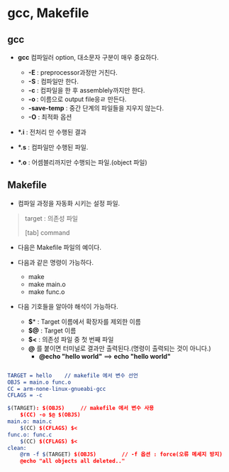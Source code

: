 gcc, Makefile
=============

gcc
---

-	**gcc** 컴파일러 option, 대소문자 구분이 매우 중요하다.

	-	**-E** : preprocessor과정만 거친다.
	-	**-S** : 컴파일만 한다.
	-	**-c** : 컴파일을 한 후 assemblely까지만 한다.
	-	**-o <file>** : <file> 이름으로 output file응ㄹ 만든다.
	-	**-save-temp** : 중간 단계의 파일들을 지우지 않는다.
	-	**-O** : 최적화 옵션

-	**\*.i** : 전처리 만 수행된 결과

-	**\*.s** : 컴파일만 수행된 파일.

-	**\*.o** : 어셈블리까지만 수행되는 파일.(object 파일)

Makefile
--------

-	컴파일 과정을 자동화 시키는 설정 파일.

> target : 의존성 파일
>
> [tab]  command

-	다음은 Makefile 파일의 예이다.
- 다음과 같은 명령이 가능하다.
	- make
	- make main.o
	- make func.o

- 다음 기호들을 알아야 해석이 가능하다.
	- **$*** : Target 이름에서 확장자를 제외한 이름
	- **$@** : Target 이름
	- **$<** : 의존성 파일 중 첫 번째 파일
	- **@** 를 붙이면 터미널로 결과만 출력된다.(명령이 출력되는 것이 아니다.)
		- **@echo "hello world"** ==> **echo "hello world"**

```cmake

TARGET = hello    // makefile 에서 변수 선언
OBJS = main.o func.o
CC = arm-none-linux-gnueabi-gcc
CFLAGS = -c

$(TARGET): $(OBJS)     // makefile 에서 변수 사용
	$(CC) -o $@ $(OBJS)
main.o: main.c
	$(CC) $(CFLAGS) $<
func.o: func.c
	$(CC) $(CFLAGS) $<
clean:
	@rm -f $(TARGET) $(OBJS)        // -f 옵션 : force(오류 메세지 방지)
	@echo "all objects all deleted.."

```
